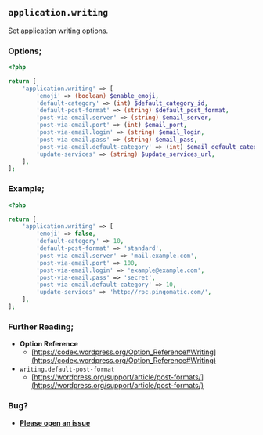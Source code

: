 ## `application.writing`

Set application writing options.

### Options;

```php
<?php

return [
    'application.writing' => [
        'emoji' => (boolean) $enable_emoji,
        'default-category' => (int) $default_category_id,
        'default-post-format' => (string) $default_post_format,
        'post-via-email.server' => (string) $email_server,
        'post-via-email.port' => (int) $email_port,
        'post-via-email.login' => (string) $email_login,
        'post-via-email.pass' => (string) $email_pass,
        'post-via-email.default-category' => (int) $email_default_category_id,
        'update-services' => (string) $update_services_url,
    ],
];
```

### Example;

```php
<?php

return [
    'application.writing' => [
        'emoji' => false,
        'default-category' => 10,
        'default-post-format' => 'standard',
        'post-via-email.server' => 'mail.example.com',
        'post-via-email.port' => 100,
        'post-via-email.login' => 'example@example.com',
        'post-via-email.pass' => 'secret',
        'post-via-email.default-category' => 10,
        'update-services' => 'http://rpc.pingomatic.com/',
    ],
];
```

### Further Reading;

- **Option Reference**
  - [https://codex.wordpress.org/Option_Reference#Writing](https://codex.wordpress.org/Option_Reference#Writing)
- `writing.default-post-format`
  - [https://wordpress.org/support/article/post-formats/](https://wordpress.org/support/article/post-formats/)

### Bug?

- **[Please open an issue](https://github.com/darrenjacoby/intervention/issues/new?title=[application.writing]&labels=bug&assignees=darrenjacoby)**

